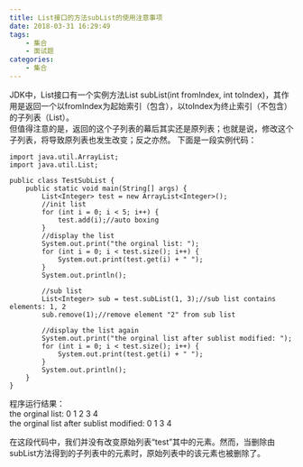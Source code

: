 ```yaml
---
title: List接口的方法subList的使用注意事项
date: 2018-03-31 16:29:49
tags:
    - 集合
    - 面试题
categories:
    - 集合
---
```

JDK中，List接口有一个实例方法List<E> subList(int fromIndex, int toIndex)，其作用是返回一个以fromIndex为起始索引（包含），以toIndex为终止索引（不包含）的子列表（List）。  
但值得注意的是，返回的这个子列表的幕后其实还是原列表；也就是说，修改这个子列表，将导致原列表也发生改变；反之亦然。
下面是一段实例代码：  
```
import java.util.ArrayList;  
import java.util.List;  

public class TestSubList {    
    public static void main(String[] args) {  
        List<Integer> test = new ArrayList<Integer>();  
        //init list  
        for (int i = 0; i < 5; i++) {  
            test.add(i);//auto boxing  
        }  
        //display the list  
        System.out.print("the orginal list: ");  
        for (int i = 0; i < test.size(); i++) {  
            System.out.print(test.get(i) + " ");  
        }  
        System.out.println();  

        //sub list  
        List<Integer> sub = test.subList(1, 3);//sub list contains elements: 1, 2  
        sub.remove(1);//remove element "2" from sub list  

        //display the list again  
        System.out.print("the orginal list after sublist modified: ");  
        for (int i = 0; i < test.size(); i++) {  
            System.out.print(test.get(i) + " ");  
        }  
        System.out.println();  
    }    
}
```
程序运行结果：  
the orginal list: 0 1 2 3 4  
the orginal list after sublist modified: 0 1 3 4

在这段代码中，我们并没有改变原始列表“test”其中的元素。然而，当删除由subList方法得到的子列表中的元素时，原始列表中的该元素也被删除了。
